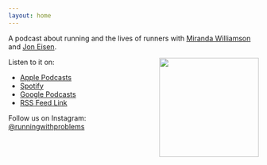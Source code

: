 ```yaml
---
layout: home
---
```




A podcast about running and the lives of runners with [Miranda Williamson](https://www.instagram.com/moderately_athletic/) and [Jon Eisen](https://joneisen.me).

  <img src="https://episodes.runningwithproblems.run/logo.png" width="200px" align="right" />

Listen to it on:

- [Apple Podcasts](https://podcasts.apple.com/us/podcast/running-with-problems/id1684062687)
- [Spotify](https://open.spotify.com/show/5V5FI3Z23dE8WkgSaCS6uq?si=6cd3d44297d9471c)
- [Google Podcasts](https://podcasts.google.com/feed/aHR0cHM6Ly9ydW5uaW5nd2l0aHByb2JsZW1zLnJ1bi9mZWVkLnhtbA)
- [RSS Feed Link](feed.xml)

Follow us on Instagram: [@runningwithproblems](https://instagram.com/runningwithproblems)
